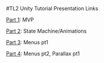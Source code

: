 #TL2 Unity Tutorial Presentation Links

[Part 1](https://vandalsuidaho-my.sharepoint.com/:f:/g/personal/kark5714_vandals_uidaho_edu/EvwfgQrVIZ5Po6BNlzKUuZgB7lT_iohw_4PjIy4k2fVw9Q?e=547M0N): MVP

[Part 2](https://www.youtube.com/watch?v=3JMPJd1sEnQ): State Machine/Animations

[Part 3](https://youtu.be/SqAtcnm9zzk): Menus pt1

[Part 4](https://youtu.be/JuBbmCn5YLM): Menus pt2, Parallax pt1
